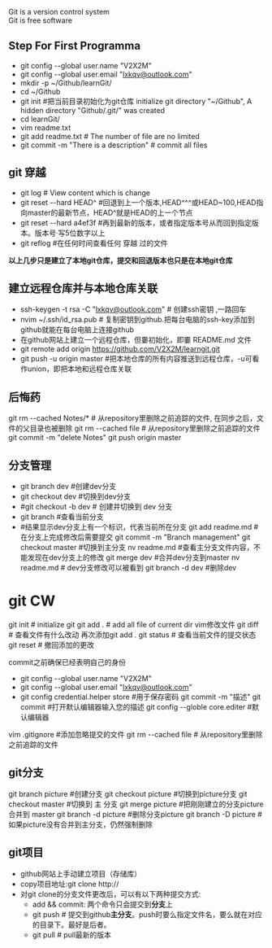Git is a version control system  
Git is free software  

## Step For First Programma
- git config --global user.name "V2X2M"  
- git config --global user.email "lxkqv@outlook.com"  
- mkdir -p ~/Github/learnGit/  
- cd ~/Github  
- git init #把当前目录初始化为git仓库 initialize git directory "~/Github", A hidden directory "Github/.git/" was created  
- cd learnGit/  
- vim readme.txt  
- git add readme.txt # The number of file are no limited  
- git commit -m "There is a description" # commit all files  

## git 穿越
- git log # View content which is change
- git reset --hard HEAD^ #回退到上一个版本,HEAD^^^或HEAD~100,HEAD指向master的最新节点，HEAD^就是HEAD的上一个节点
- git reset --hard a4ef3f #再到最新的版本，或者指定版本号从而回到指定版本。版本号·写5位数字以上
- git reflog #在任何时间查看任何 穿越 过的文件

**以上几步只是建立了本地git仓库，提交和回退版本也只是在本地git仓库**

## 建立远程仓库并与本地仓库关联
- ssh-keygen -t rsa -C "lxkqv@outlook.com" # 创建ssh密钥 ,一路回车
- nvim ~/.ssh/id_rsa.pub # 复制密钥到github.把每台电脑的ssh-key添加到github就能在每台电脑上连接github
- 在github网站上建立一个远程仓库，但嫑初始化，即嫑 README.md 文件
- git remote add origin https://github.com/V2X2M/learngit.git
- git push -u origin master #把本地仓库的所有内容推送到远程仓库，-u可看作union，即把本地和远程仓库关联

## 后悔药
git rm --cached Notes/\* # 从repository里删除之前追踪的文件, 在同步之后，文件的父目录也被删除
git rm --cached file # 从repository里删除之前追踪的文件
git commit -m "delete Notes"
git push origin master 

## 分支管理
- git branch dev #创建dev分支
- git checkout dev #切换到dev分支
- #git checkout -b dev # 创建并切换到 dev 分支
- git branch #查看当前分支
- #结果显示dev分支上有一个标识，代表当前所在分支
git add readme.md #在分支上完成修改后需要提交
git commit -m "Branch management"
git checkout master #切换到主分支
nv readme.md #查看主分支文件内容，不能发现在dev分支上的修改
git merge dev #合并dev分支到master
nv readme.md # dev分支修改可以被看到
git branch -d dev #删除dev



# git CW
git init # initialize git
git add . # add all file of current dir
vim修改文件
git diff # 查看文件有什么改动
再次添加git add .
git status # 查看当前文件的提交状态
git reset # 撤回添加的更改

commit之前确保已经表明自己的身份

- git config --global user.name "V2X2M"  
- git config --global user.email "lxkqv@outlook.com"  
- git config credential.helper store #用于保存密码
git commit -m "描述"
git commit<CR> #打开默认编辑器输入您的描述
git config --globle core.editer #默认编辑器

vim .gitignore #添加忽略提交的文件
git rm --cached file # 从repository里删除之前追踪的文件

## git分支
git branch picture #创建分支
git checkout picture #切换到picture分支
git checkout master #切换到 主 分支
git merge picture #把刚刚建立的分支picture合并到 master
git branch -d picture #删除分支picture
git branch -D picture #如果picture没有合并到主分支，仍然强制删除

## git项目
- github网站上手动建立项目（存储库）
- copy项目地址:git clone http://
- 对git clone的分支文件更改后，可以有以下两种提交方式:
  - add && commit: 两个命令只会提交到**分支**上
  - git push # 提交到github**主分支**。push时要么指定文件名，要么就在对应的目录下。最好是后者。
  - git pull # pull最新的版本

